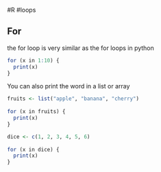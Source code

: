  #R #loops   
## For
the for loop is very similar as the for loops in python
```R
for (x in 1:10) {  
  print(x)  
}
```
You can also print the word in a list or array
```R
fruits <- list("apple", "banana", "cherry")  
  
for (x in fruits) {  
  print(x)  
}
```
```R
dice <- c(1, 2, 3, 4, 5, 6)  
  
for (x in dice) {  
  print(x)  
}
```
